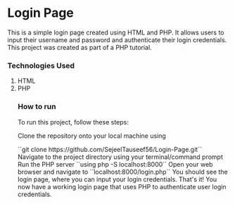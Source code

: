 <h1>Login Page</h1>

<p>This is a simple login page created using HTML and PHP. It allows users to input their username and password and authenticate their login credentials. This project was created as part of a PHP tutorial.
</p>

<h3>Technologies Used</h3>
<ol>
  <li>HTML</li>
  <li>PHP</li>

<h3>How to run</h3>
<p>To run this project, follow these steps:</p>

<p>Clone the repository onto your local machine using</p>
``git clone https://github.com/SejeelTauseef56/Login-Page.git``
Navigate to the project directory using your terminal/command prompt
Run the PHP server ``using php -S localhost:8000``
Open your web browser and navigate to ``localhost:8000/login.php``
You should see the login page, where you can input your login credentials.
That's it! You now have a working login page that uses PHP to authenticate user login credentials.
